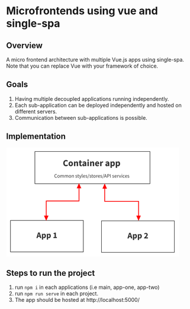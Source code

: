 # Microfrontends using vue and single-spa

## Overview
A micro frontend architecture with multiple Vue.js apps using single-spa. Note that you can replace Vue with your framework of choice.

## Goals
1. Having multiple decoupled applications running independently.
2. Each sub-application can be deployed independently and hosted on different servers.
3. Communication between sub-applications is possible.

## Implementation
![architecture](https://github.com/mpratap-dev/microfrontend-vue/blob/master/mfe.png?raw=true)

## Steps to run the project

1. run `npm i` in each applications (i.e main, app-one, app-two)
2. run `npm run serve` in each project.
3. The app should be hosted at http://localhost:5000/

